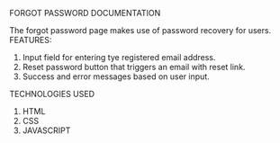 FORGOT PASSWORD DOCUMENTATION

The forgot password page makes use of password recovery for users.
FEATURES:
1. Input field for entering tye registered email address.
2. Reset password button that triggers an email with reset link.
3. Success and error messages based on user input.

TECHNOLOGIES USED
1. HTML
2. CSS
3. JAVASCRIPT

